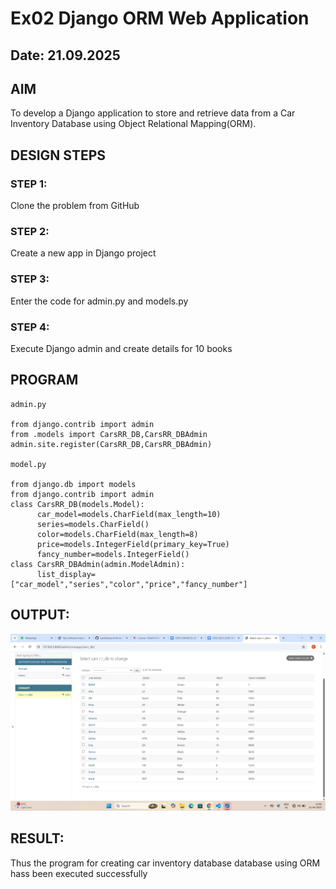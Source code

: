 # Ex02 Django ORM Web Application
## Date: 21.09.2025

## AIM
To develop a Django application to store and retrieve data from a Car Inventory Database using Object Relational Mapping(ORM).

## DESIGN STEPS

### STEP 1:
Clone the problem from GitHub

### STEP 2:
Create a new app in Django project

### STEP 3:
Enter the code for admin.py and models.py

### STEP 4:
Execute Django admin and create details for 10 books

## PROGRAM

~~~
admin.py

from django.contrib import admin
from .models import CarsRR_DB,CarsRR_DBAdmin
admin.site.register(CarsRR_DB,CarsRR_DBAdmin)

model.py

from django.db import models
from django.contrib import admin
class CarsRR_DB(models.Model):
      car_model=models.CharField(max_length=10)
      series=models.CharField()
      color=models.CharField(max_length=8)
      price=models.IntegerField(primary_key=True)
      fancy_number=models.IntegerField()
class CarsRR_DBAdmin(admin.ModelAdmin):
      list_display=["car_model","series","color","price","fancy_number"]

~~~

## OUTPUT:
![alt text](<Screenshot (18).png>)



## RESULT:
Thus the program for creating car inventory database database using ORM hass been executed successfully
